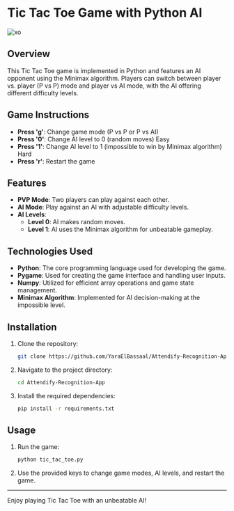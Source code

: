 # Tic Tac Toe Game with Python AI

![xo](https://github.com/YaraElBassaal/Tic-Tac-Toe-AI-game/assets/124288726/119c4c42-1d0e-48ef-88dd-a4361705df35)

## Overview

This Tic Tac Toe game is implemented in Python and features an AI opponent using the Minimax algorithm. Players can switch between player vs. player (P vs P) mode and player vs AI mode, with the AI offering different difficulty levels.

## Game Instructions

- **Press 'g'**: Change game mode (P vs P or P vs AI)
- **Press '0'**: Change AI level to 0 (random moves) Easy
- **Press '1'**: Change AI level to 1 (impossible to win by Minimax algorithm) Hard
- **Press 'r'**: Restart the game

## Features

- **PVP Mode**: Two players can play against each other.
- **AI Mode**: Play against an AI with adjustable difficulty levels.
- **AI Levels**:
  - **Level 0**: AI makes random moves.
  - **Level 1**: AI uses the Minimax algorithm for unbeatable gameplay.

## Technologies Used

- **Python**: The core programming language used for developing the game.
- **Pygame**: Used for creating the game interface and handling user inputs.
- **Numpy**: Utilized for efficient array operations and game state management.
- **Minimax Algorithm**: Implemented for AI decision-making at the impossible level.

## Installation

1. Clone the repository:
    ```sh
    git clone https://github.com/YaraElBassaal/Attendify-Recognition-App.git
    ```
2. Navigate to the project directory:
    ```sh
    cd Attendify-Recognition-App
    ```
3. Install the required dependencies:
    ```sh
    pip install -r requirements.txt
    ```

## Usage

1. Run the game:
    ```sh
    python tic_tac_toe.py
    ```
2. Use the provided keys to change game modes, AI levels, and restart the game.


---

Enjoy playing Tic Tac Toe with an unbeatable AI!

